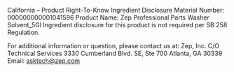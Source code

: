  
 
 
California – Product Right-To-Know Ingredient Disclosure 
Material Number: 000000000001041596 
Product Name: Zep Professional Parts Washer Solvent_5Gl 
Ingredient disclosure for this product is not required per SB 258 Regulation. 
 
For additional information or question, please contact us at: 
Zep, Inc. 
C/O Technical Services 
3330 Cumberland Blvd. SE, Ste 700 
Atlanta, GA 30339 
Email: asktech@zep.com 
 
 
 
 
